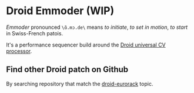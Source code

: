 # Droid Emmoder (WIP)

_Emmoder_ pronounced `\ɑ̃.mɔ.de\` means _to initiate_, _to set in motion_, _to start_ in Swiss-French patois.

It's a performance sequencer build around the [Droid universal CV processor](https://shop.dermannmitdermaschine.de/pages/droid-universal-cv-processor).

## Find other Droid patch on Github

By searching repository that match the [droid-eurorack](https://github.com/topics/droid-eurorack) topic.
